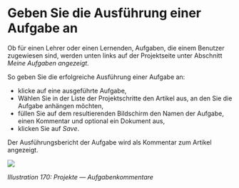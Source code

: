 # Geben Sie die Ausführung einer Aufgabe an

Ob für einen Lehrer oder einen Lernenden, Aufgaben, die einem Benutzer zugewiesen sind, werden unten links auf der Projektseite unter Abschnitt _Meine Aufgaben angezeigt._

So geben Sie die erfolgreiche Ausführung einer Aufgabe an:

* klicke auf eine ausgeführte Aufgabe,
* Wählen Sie in der Liste der Projektschritte den Artikel aus, an den Sie die Aufgabe anhängen möchten,
* füllen Sie auf dem resultierenden Bildschirm den Namen der Aufgabe, einen Kommentar und optional ein Dokument aus,
* klicken Sie auf _Save_.

Der Ausführungsbericht der Aufgabe wird als Kommentar zum Artikel angezeigt.

![](../../.gitbook/assets/images240.png)

_Illustration 170: Projekte — Aufgabenkommentare_

